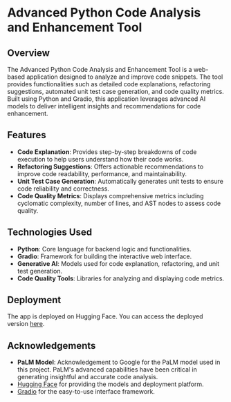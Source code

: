 # **Advanced Python Code Analysis and Enhancement Tool**

## **Overview**

The Advanced Python Code Analysis and Enhancement Tool is a web-based application designed to analyze and improve code snippets. The tool provides functionalities such as detailed code explanations, refactoring suggestions, automated unit test case generation, and code quality metrics. Built using Python and Gradio, this application leverages advanced AI models to deliver intelligent insights and recommendations for code enhancement.

## **Features**

- **Code Explanation**: Provides step-by-step breakdowns of code execution to help users understand how their code works.
- **Refactoring Suggestions**: Offers actionable recommendations to improve code readability, performance, and maintainability.
- **Unit Test Case Generation**: Automatically generates unit tests to ensure code reliability and correctness.
- **Code Quality Metrics**: Displays comprehensive metrics including cyclomatic complexity, number of lines, and AST nodes to assess code quality.

## **Technologies Used**

- **Python**: Core language for backend logic and functionalities.
- **Gradio**: Framework for building the interactive web interface.
- **Generative AI**: Models used for code explanation, refactoring, and unit test generation.
- **Code Quality Tools**: Libraries for analyzing and displaying code metrics.

## Deployment
The app is deployed on Hugging Face. You can access the deployed version [here](https://huggingface.co/spaces/sharmapacific/Palm-Powered-Code-Assistant).

## Acknowledgements
- **PaLM Model**: Acknowledgement to Google for the PaLM model used in this project. PaLM's advanced capabilities have been critical in generating insightful and accurate code analysis.
- [Hugging Face](https://huggingface.co/) for providing the models and deployment platform.
- [Gradio](https://gradio.app/) for the easy-to-use interface framework.
